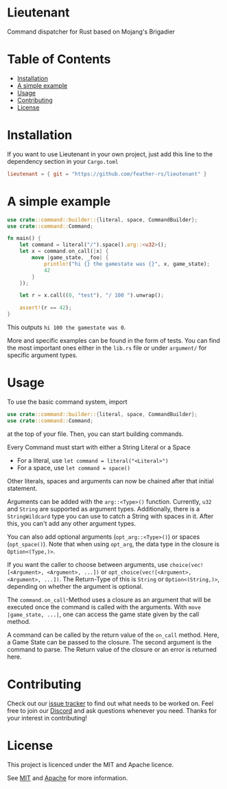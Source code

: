 # Lieutenant

Command dispatcher for Rust based on Mojang's Brigadier

# Table of Contents

- [Installation](#installation)
- [A simple example](#a-simple-example)
- [Usage](#usage)
- [Contributing](#contributing)
- [License](#license)

# Installation

If you want to use Lieutenant in your own project, just add this line to the dependency section in your `Cargo.toml`

```toml
lieutenant = { git = "https://github.com/feather-rs/lieutenant" }
```

# A simple example

```rust
use crate::command::builder::{literal, space, CommandBuilder};
use crate::command::Command;

fn main() {
    let command = literal("/").space().arg::<u32>();
    let x = command.on_call(|x| {
        move |game_state, _foo| {
            println!("hi {} the gamestate was {}", x, game_state);
            42
        }
    });

    let r = x.call((0, "test"), "/ 100 ").unwrap();

    assert!(r == 42);
}
```

This outputs `hi 100 the gamestate was 0`.

More and specific examples can be found in the form of tests. You can find the most important ones either in the `lib.rs` file or under `argument/` for specific argument types. 

# Usage

To use the basic command system, import

```rust
use crate::command::builder::{literal, space, CommandBuilder};
use crate::command::Command;
```

at the top of your file. Then, you can start building commands.

Every Command must start with either a String Literal or a Space

- For a literal, use `let command = literal("<Literal>")`
- For a space, use `let command = space()`

Other literals, spaces and arguments can now be chained after that initial statement.

Arguments can be added with the `arg::<Type>()` function. Currently, `u32` and `String` are supported as argument types.
Additionally, there is a `StringWildcard` type you can use to catch a String with spaces in it. After this, you can't add any other argument types.

You can also add optional arguments (`opt_arg::<Type>()`) or spaces (`opt_space()`).
Note that when using `opt_arg`, the  data type in the closure is `Option<(Type,)>`.

If you want the caller to choose between arguments, use `choice(vec![<Argument>, <Argument>, ...])` or `opt_choice(vec![<Argument>, <Argument>, ...])`. The Return-Type of this is `String` or `Option<(String,)>`, depending on whether the argument is optional.

The `command.on_call`-Method uses a closure as an argument that will be executed once the command is called with the
arguments.
With `move |game_state, ...|`, one can access the game state given by the call method.

A command can be called by the return value of the `on_call` method. Here, a Game State can be passed to the closure.
The second argument is the command to parse.
The Return value of the closure or an error is returned here.

# Contributing

Check out our [issue tracker](https://github.com/feather-rs/lieutenant/issues) to find out what needs to be worked on.
Feel free to join our [Discord](https://discordapp.com/invite/4eYmK69) and ask questions whenever you need. Thanks for
your interest in contributing!

# License

This project is licenced under the MIT and Apache licence.

See [MIT](LICENSE-MIT.md) and [Apache](LICENSE-APACHE.md) for more information.
